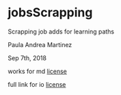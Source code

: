 # jobsScrapping
Scrapping job adds for learning paths

Paula Andrea Martinez

Sep 7th, 2018

works for md [license](LICENSE)


full link for io [license](/blob/master/LICENSE)

